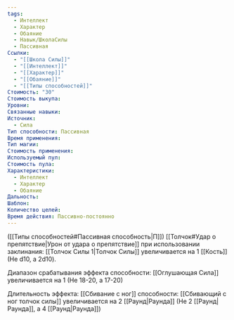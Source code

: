 ```yaml
---
tags:
  - Интеллект
  - Характер
  - Обаяние
  - Навык/ШколаСилы
  - Пассивная
Ссылки:
  - "[[Школа Силы]]"
  - "[[Интеллект]]"
  - "[[Характер]]"
  - "[[Обаяние]]"
  - "[[Типы способностей]]"
Стоимость: "30"
Стоимость выкупа: 
Уровни: 
Связанные навыки: 
Источник:
  - Сила
Тип способности: Пассивная
Время применения: 
Тип магии: 
Стоимость применения: 
Используемый пул: 
Стоимость пула: 
Характеристики:
  - Интеллект
  - Характер
  - Обаяние
Дальность: 
Шаблон: 
Количество целей: 
Время действия: Пассивно-постоянно
---
```

([[Типы способностей#Пассивная способность|П]]) [[Толчок#Удар о препятствие|Урон от удара о препятствие]] при использовании заклинания: [[Толчок Силы 1|Толчок Силы]] увеличивается на 1 [[Кость]] (Не d10, а 2d10).

Диапазон срабатывания эффекта способности: [[Оглушающая Сила]] увеличивается на 1 (Не 18-20, а 17-20)

Длительность эффекта: [[Сбивание с ног]] способности: [[Сбивающий с ног толчок силы]] увеличивается на 2 [[Раунд|Раунда]] (Не 2 [[Раунд|Раунда]], а 4 [[Раунд|Раунда]])

